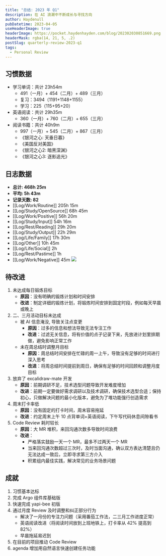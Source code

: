```yaml
---
title: "总结: 2023 年 Q1"
description: 在 AI 浪潮中不断成长与寻找方向
author: Haydenull
pubDatetime: 2023-04-05
useHeaderImage: true
headerImage: https://pocket.haydenhayden.com/blog/202302030851669.png
headerMask: rgba(14, 21, 5, .2)
postSlug: quarterly-review-2023-q1
tags:
  - Personal Review
---
```


## 习惯数据

- 学习单词：共计 23h54m
  - 491（一月）+ 454（二月）+ 489（三月）
  - 复习：3494（1191+1148+1155）
  - 学习：225（115+95+20）
- 英语阅读：共计 29h35m
  - 360（一月）+ 760（二月）+ 655（三月）
- 阅读书籍：共计 40h9m
  - 997（一月）+ 545（二月）+ 867（三月）
  - 《银河之心: 天垂日暮》
  - 《美国反对美国》
  - 《银河之心2: 暗黑深渊》
  - 《银河之心3: 逐影追光》

## 日志数据

- **总计: 468h 25m**
- **平均: 5h 43m**
- **记录天数: 82**
- [[Log/Work/Routine]] 205h 15m
- [[Log/Study/OpenSource]] 68h 45m
- [[Log/Work/Positive]] 56h 20m
- [[Log/Study/Input]] 54h 16m
- [[Log/Rest/Reading]] 29h 20m
- [[Log/Study/Output]] 22h 29m
- [[Log/Life/Family]] 17h 30m
- [[Log/Other]] 10h 45m
- [[Log/Life/Social]] 2h
- [[Log/Rest/Pastime]] 1h
- [[Log/Work/Negative]] 45m
  ![](https://pocket.haydenhayden.com/blog/202304051815974.png)

## 待改进

1. 未达成每日锻炼目标
   - **原因**：没有明确的锻炼计划和时间安排
   - **改进**：制定详细的锻炼计划，将锻炼时间安排到固定时段，例如每天早晨或晚上
2. 二、三月活动目标未达成
   - 被 AI 信息淹没, 导致关注点变更
     - **原因**：过多的信息和想法导致无法专注工作
     - **改进**：过滤无关信息，将有价值的点子记录下来，先放进计划里排期做，避免影响正常工作
   - 未在周总结时调整月目标
     - **原因**：周总结时间安排在忙碌的周一上午，导致没有足够的时间进行深入思考
     - **改进**：将周总结时间提前到周日，确保有足够的时间回顾和调整月度目标
3. 放弃了 excalidraw-mate 开发
   - **原因**：前期调研不足，技术选型问题导致开发难度增加
   - **改进**：前期一定要做好需求调研以及技术调研，确保技术选型合适；保持初心，只做解决问题的最小化版本，避免为了堆功能强行创造需求
4. 周末打卡率低
   - **原因**：没有固定的打卡时间，周末容易拖延
   - **改进**：约定周末上午 10 点背单词+英语阅读，下午写代码休息间隙看书
5. Code Review 耗时较长
   - **原因**：大 MR 堆积，来回沟通次数多导致时间浪费
   - **改进**：
     - 严格落实鼓励一天一个 MR，最多不过两天一个 MR
     - 当来回沟通次数超过三次时，及时当面沟通，确认双方表达清楚且仍无法达成一致后，立即寻求第三方介入
     - 积累组内最佳实践，解决常见的业务场景问题

## 成就

1. 习惯基本达标
1. 完成 Argo 组件库基础版
1. 快速完成 yapi-bee 初版
1. 通过月度 Review 及时调整和纠正部分行为
   - 解决了一月份的专注力问题（采用番茄工作法，二三月工作进度正常）
   - 英语阅读改进（将阅读时间放到上班地铁上，打卡率从 42% 提高到 82%）
   - 早晨拖延易迟到
1. 在目前的项目推动 Code Review
1. agenda 增加用自然语言快速创建任务功能
